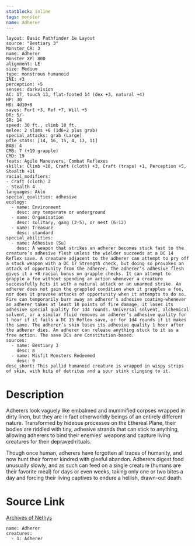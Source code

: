 ```yaml
---
statblock: inline
tags: monster
name: Adherer
---
```

```statblock
layout: Basic Pathfinder 1e Layout
source: "Bestiary 3"
Monster_CR: 3
name: Adherer
Monster_XP: 800
alignment: LE
size: Medium
type: monstrous humanoid
INI: +3
perception: +5
senses: darkvision
AC: 17, touch 13, flat-footed 14 (dex +3, natural +4)
HP: 30
HD: 4d10+8
saves: Fort +3, Ref +7, Will +5
DR: 5/-
SR: 14
speed: 30 ft., climb 10 ft.
melee: 2 slams +6 (1d6+2 plus grab)
special_attacks: grab (Large)
pf1e_stats: [14, 16, 15, 4, 13, 11]
BAB: 4
CMB: 7 (+19 grapple)
CMD: 19
feats: Agile Maneuvers, Combat Reflexes
skills: Climb +10, Craft (cloth) +3, Craft (traps) +1, Perception +5, Stealth +11
racial_modifiers:
- Craft (cloth) 2
- Stealth 4
languages: Aklo
special_qualities: adhesive
ecology:
  - name: Environment
    desc: any temperate or underground
  - name: Organisation
    desc: solitary, gang (2-5), or nest (6-12)
  - name: Treasure
    desc: standard
special_abilities:
  - name: Adhesive (Su)
    desc: A weapon that strikes an adherer becomes stuck fast to the creature’s adhesive flesh unless the wielder succeeds at a DC 14 Reflex save. A creature adjacent to the adherer can attempt to pry off a stuck weapon with a DC 17 Strength check, but doing so provokes an attack of opportunity from the adherer. The adherer’s adhesive flesh gives it a +8 racial bonus on grapple checks. It can attempt to grapple a foe without spending an action whenever a creature successfully hits it with a natural attack or an unarmed strike. An adherer does not gain the grappled condition when it grapples a foe, nor does it provoke attacks of opportunity when it attempts to do so. Fire can temporarily burn away an adherer’s adhesive coating-whenever an adherer takes at least 10 points of fire damage, it loses its adhesive special quality for 1d4 rounds. Universal solvent, alchemical solvent, or a similar fluid removes an adherer’s adhesive quality for 1 hour if it fails a DC 15 Reflex save, or for 1d4 rounds if it makes the save. The adherer’s skin loses its adhesive quality 1 hour after the adherer dies. An adherer can release anything stuck to it as a free action. The save DCs are Constitution-based.
sources:
  - name: Bestiary 3
    desc: 8
  - name: Misfit Monsters Redeemed
    desc: 9
desc_short: This pallid humanoid creature is wrapped in wispy strips of skin, with bits of detritus and a sour stink clinging to it.
```
# Description
Adherers look vaguely like embalmed and mummified corpses wrapped in dirty linen, but they are in fact otherworldly beings of an entirely different nature. Transformed by hideous processes on the Ethereal Plane, their bodies are riddled with tiny, adhesive strands that can stick to anything, allowing adherers to bind their enemies’ weapons and capture living creatures for their depraved rituals.

Though once human, adherers have forgotten all traces of humanity, and now hunt their former kindred with gleeful abandon. Adherers digest food unusually slowly, and as such can feed on a single creature (humans are their favorite meal) for days or even weeks, taking only one or two bites a day and forcing their living captives to endure a hellish, drawn-out death.
# Source Link
[Archives of Nethys](https://aonprd.com/MonsterDisplay.aspx?ItemName=Adherer)
```encounter-table
name: Adherer
creatures:
  - 1: Adherer
```
